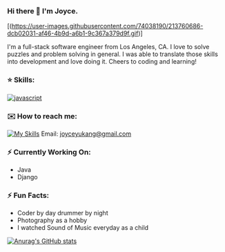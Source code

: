 ### Hi there 👋 I'm Joyce.
[(https://user-images.githubusercontent.com/74038190/213760686-dcb02031-af46-4b9d-a6b1-9c367a379d9f.gif)]

I'm a full-stack software engineer from Los Angeles, CA. I love to solve puzzles and problem solving in general. I was able to translate those skills into development and love doing it. Cheers to coding and learning!

### ⭐️ Skills:
[![javascript](https://skillicons.dev/icons?i=js,html,css,express,py,flask,nodejs,react,redux,postman,postgres)](https://skillicons.dev)

### ✉️ How to reach me:
[![My Skills](https://skillicons.dev/icons?i=linkedin)](https://www.linkedin.com/in/joyce-kang-18b70624b/)
Email: joyceyukang@gmail.com

### ⚡️ Currently Working On: 
- Java
- Django

### ⚡️ Fun Facts:
- Coder by day drummer by night
- Photography as a hobby
- I watched Sound of Music everyday as a child

[![Anurag's GitHub stats](https://github-readme-stats.vercel.app/api?username=joyceyukang)](https://github.com/anuraghazra/github-readme-stats)
<!--
**joyceyukang/joyceyukang** is a ✨ _special_ ✨ repository because its `README.md` (this file) appears on your GitHub profile.

Here are some ideas to get you started:

- 🔭 I’m currently working on ...
- 🌱 I’m currently learning ...
- 👯 I’m looking to collaborate on ...
- 🤔 I’m looking for help with ...
- 💬 Ask me about ...
- 📫 How to reach me: ...
- 😄 Pronouns: ...
- ⚡ Fun fact: ...
-->
